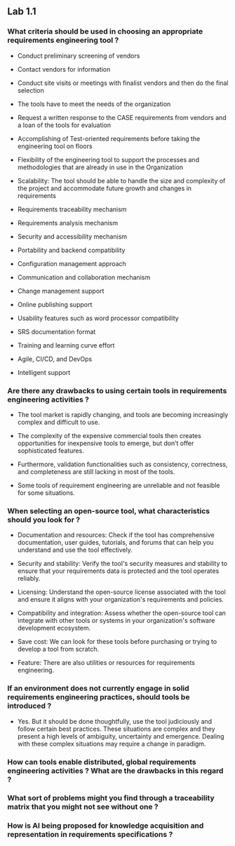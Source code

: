 ## Lab 1.1

### What criteria should be used in choosing an appropriate requirements engineering tool ?
- Conduct preliminary screening of vendors

- Contact vendors for information

- Conduct site visits or meetings with finalist vendors and then do the final selection

- The tools have to meet the needs of the organization

- Request a written response to the CASE requirements from vendors and a loan of the tools for evaluation

- Accomplishing of Test-oriented requirements before taking the engineering tool on floors

- Flexibility of the engineering tool to support the processes and methodologies that are already in use in
the Organization

- Scalability: The tool should be able to handle the size and complexity of the project and accommodate future growth and changes in requirements

- Requirements traceability mechanism

- Requirements analysis mechanism

- Security and accessibility mechanism

- Portability and backend compatibility

- Configuration management approach

- Communication and collaboration mechanism

- Change management support

- Online publishing support

- Usability features such as word processor compatibility

- SRS documentation format

- Training and learning curve effort

- Agile, CI/CD, and DevOps

- Intelligent support

### Are there any drawbacks to using certain tools in requirements engineering activities ?
- The tool market is rapidly changing, and tools are becoming increasingly complex and difficult to use.

- The complexity of the expensive commercial tools then creates opportunities for inexpensive tools to emerge, but don’t offer sophisticated features.

- Furthermore, validation functionalities such as consistency, correctness, and completeness are still lacking in most of the tools.

- Some tools of requirement engineering are unreliable and not feasible for some situations.

### When selecting an open-source tool, what characteristics should you look for ?
- Documentation and resources: Check if the tool has comprehensive documentation, user guides, tutorials, and forums that can help you understand and use the tool effectively.

- Security and stability: Verify the tool's security measures and stability to ensure that your requirements data is protected and the tool operates reliably.

- Licensing: Understand the open-source license associated with the tool and ensure it aligns with your organization's requirements and policies.

- Compatibility and integration: Assess whether the open-source tool can integrate with other tools or systems in your organization's software development ecosystem.

- Save cost: We can look for these tools before purchasing or trying to develop a tool from scratch.

- Feature: There are also utilities or resources for requirements engineering.

### If an environment does not currently engage in solid requirements engineering practices, should tools be introduced ?
- Yes. But it should be done thoughtfully, use the tool judiciously and follow certain best practices. These situations are complex and they present a high levels of ambiguity, uncertainty and emergence. Dealing with these complex situations may require a change in paradigm.

### How can tools enable distributed, global requirements engineering activities ? What are the drawbacks in this regard ?


### What sort of problems might you find through a traceability matrix that you might not see without one ?


### How is AI being proposed for knowledge acquisition and representation in requirements specifications ?
